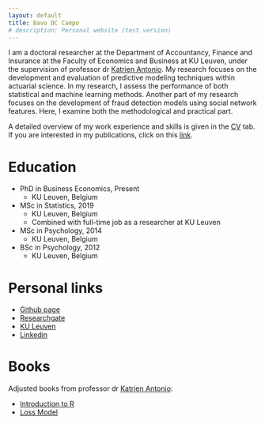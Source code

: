 ```yaml
---
layout: default
title: Bavo DC Campo
# description: Personal website (test version)
---
```

I am a doctoral researcher at the Department of Accountancy, Finance and Insurance at the Faculty of Economics and Business at KU Leuven, under the supervision of professor dr [Katrien Antonio](https://katrienantonio.github.io/). My research focuses on the development and evaluation of predictive modeling techniques within actuarial science. In my research, I assess the performance of both statistical and machine learning methods. Another part of my research focuses on the development of fraud detection models using social network features. Here, I examine both the methodological and practical part.

A detailed overview of my work experience and skills is given in the [CV](./cv.html) tab. If you are interested in my publications, click on this [link](https://lirias.kuleuven.be/cv?Username=U0095171).

# Education
- PhD in Business Economics, Present
	- KU Leuven, Belgium
- MSc in Statistics, 2019
	- KU Leuven, Belgium
	- Combined with full-time job as a researcher at KU Leuven	
- MSc in Psychology, 2014
	- KU Leuven, Belgium
- BSc in Psychology, 2012
	- KU Leuven, Belgium

# Personal links
* [Github page](https://github.com/BavoDC)
* [Researchgate](https://www.researchgate.net/profile/Bavo-De-Cock)
* [KU Leuven](https://www.kuleuven.be/wieiswie/nl/person/00095171)
* [Linkedin](https://be.linkedin.com/in/bavo-de-cock-campo-584087b6)

# Books
Adjusted books from professor dr [Katrien Antonio](https://katrienantonio.github.io/):
* [Introduction to R](./intro-R-book_RawFiles)
* [Loss Model](./Loss-Models)